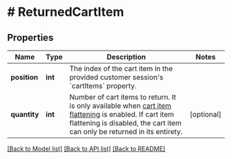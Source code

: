 # # ReturnedCartItem

## Properties

Name | Type | Description | Notes
------------ | ------------- | ------------- | -------------
**position** | **int** | The index of the cart item in the provided customer session&#39;s &#x60;cartItems&#x60; property. | 
**quantity** | **int** | Number of cart items to return. It is only available when [cart item flattening](https://docs.talon.one/docs/product/campaigns/campaign-evaluation#flattening) is enabled. If cart item flattening is disabled, the cart item can only be returned in its entirety. | [optional] 

[[Back to Model list]](../../README.md#documentation-for-models) [[Back to API list]](../../README.md#documentation-for-api-endpoints) [[Back to README]](../../README.md)


